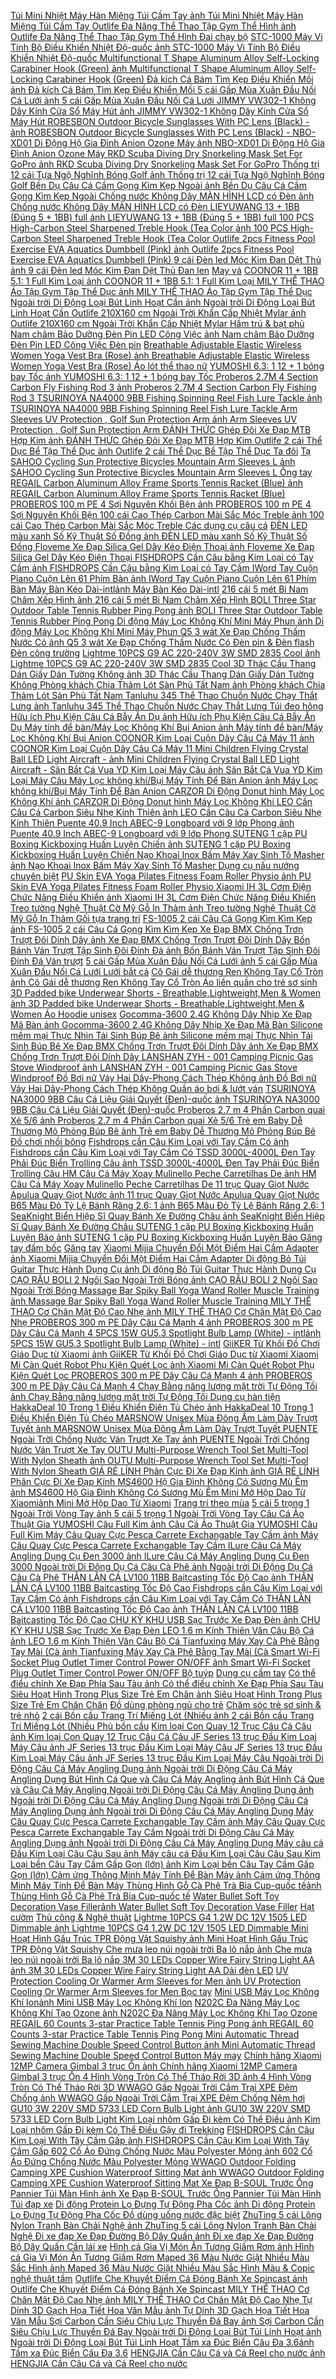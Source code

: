  [Túi Mini Nhiệt Máy Hàn Miệng Túi Cầm Tay ](https://xasaxa.com/v1/pd/cac-thiet-bi-khac-tui-mini-nhiet-may-han-mieng-tui-cam-tay/1414)[ảnh Túi Mini Nhiệt Máy Hàn Miệng Túi Cầm Tay ](https://xasaxa.com/v1/storage/thiet-bi-nau-dac-trung-khac/tui-mini-nhiet-may-han-mieng-tui-cam-tay.jpg) [Outlife Đa Năng Thể Thao Tập Gym Thể Hình ](https://xasaxa.com/v1/pd/dai-chay-bo-outlife-da-nang-the-thao-tap-gym-the-hinh/1413)[ảnh Outlife Đa Năng Thể Thao Tập Gym Thể Hình ](https://xasaxa.com/v1/storage/day-lung-bal-tap-chay/outlife-da-nang-the-thao-tap-gym-the-hinh.jpg) [Đai chạy bộ](https://xasaxa.com/v1/pd/dai-chay-bo/1412) [STC-1000 Máy Vi Tính Bộ Điều Khiển Nhiệt Độ-quốc ](https://xasaxa.com/v1/pd/dung-cu-do-kich-thuoc-do-can-bang-stc-1000-may-vi-tinh-bo-dieu-khien-nhiet-do-quoc/1411)[ảnh STC-1000 Máy Vi Tính Bộ Điều Khiển Nhiệt Độ-quốc ](https://xasaxa.com/v1/storage/dung-cu-do-kich-thuoc-do-can-bang/stc-1000-may-vi-tinh-bo-dieu-khien-nhiet-do-quoc.jpg) [Multifunctional T Shape Aluminum Alloy Self-Locking Carabiner Hook (Green) ](https://xasaxa.com/v1/pd/bo-sinh-ton-bao-ve-multifunctional-t-shape-aluminum-alloy-self-locking-carabiner-hook-green/1410)[ảnh Multifunctional T Shape Aluminum Alloy Self-Locking Carabiner Hook (Green) ](https://xasaxa.com/v1/storage/bo-sinh-ton-bao-ve/multifunctional-t-shape-aluminum-alloy-self-locking-carabiner-hook-green.jpg) [Đả kích Cá Bám Tìm Kẹp Điều Khiển Mồi ](https://xasaxa.com/v1/pd/phu-kien-da-kich-ca-bam-tim-kep-dieu-khien-moi/1409)[ảnh Đả kích Cá Bám Tìm Kẹp Điều Khiển Mồi ](https://xasaxa.com/v1/storage/phu-kien-cau-ca/da-kich-ca-bam-tim-kep-dieu-khien-moi.jpg) [5 cái Gấp Mùa Xuân Đầu Nối Cá Lưới ](https://xasaxa.com/v1/pd/luoi-bat-ca-5-cai-gap-mua-xuan-dau-noi-ca-luoi/1408)[ảnh 5 cái Gấp Mùa Xuân Đầu Nối Cá Lưới ](https://xasaxa.com/v1/storage/luoi-bat-ca/8hqN_5-cai-gap-mua-xuan-dau-noi-ca-luoi.jpg) [JIMMY VW302-1 Không Dây Kính Cửa Sổ Máy Hút ](https://xasaxa.com/v1/pd/trang-tri-theo-mua-jimmy-vw302-1-khong-day-kinh-cua-so-may-hut/1407)[ảnh JIMMY VW302-1 Không Dây Kính Cửa Sổ Máy Hút ](https://xasaxa.com/v1/storage/trang-tri-nha-theo-mua/jimmy-vw302-1-khong-day-kinh-cua-so-may-hut.jpg) [ROBESBON Outdoor Bicycle Sunglasses With PC Lens (Black) - ](https://xasaxa.com/v1/pd/mat-kinh-the-thao-robesbon-outdoor-bicycle-sunglasses-with-pc-lens-black/1406)[ảnh ROBESBON Outdoor Bicycle Sunglasses With PC Lens (Black) - ](https://xasaxa.com/v1/storage/mat-kinh-the-thao-nam/robesbon-outdoor-bicycle-sunglasses-with-pc-lens-black.jpg) [NBO-XD01 Di Động Hộ Gia Đình Anion Ozone Máy ](https://xasaxa.com/v1/pd/thiet-bi-may-loc-khong-khi-nbo-xd01-di-dong-ho-gia-dinh-anion-ozone-may/1405)[ảnh NBO-XD01 Di Động Hộ Gia Đình Anion Ozone Máy ](https://xasaxa.com/v1/storage/thiet-bi-may-loc-khong-khi/nbo-xd01-di-dong-ho-gia-dinh-anion-ozone-may.jpg) [RKD Scuba Diving Dry Snorkeling Mask Set For GoPro ](https://xasaxa.com/v1/pd/mat-na-lan-rkd-scuba-diving-dry-snorkeling-mask-set-for-gopro/1404)[ảnh RKD Scuba Diving Dry Snorkeling Mask Set For GoPro ](https://xasaxa.com/v1/storage/mat-na-lan-the-thao/rkd-scuba-diving-dry-snorkeling-mask-set-for-gopro.jpg) [Thống trị 12 cái Tựa Ngộ Nghĩnh Bóng Golf ](https://xasaxa.com/v1/pd/bong-golf-thong-tri-12-cai-tua-ngo-nghinh-bong-golf/1403)[ảnh Thống trị 12 cái Tựa Ngộ Nghĩnh Bóng Golf ](https://xasaxa.com/v1/storage/bong-choi-golf/thong-tri-12-cai-tua-ngo-nghinh-bong-golf.jpg) [Bền Dụ Câu Cá Cầm Gọng Kìm Kẹp Ngoài ](https://xasaxa.com/v1/pd/phu-kien-ben-du-cau-ca-cam-gong-kim-kep-ngoai/1402)[ảnh Bền Dụ Câu Cá Cầm Gọng Kìm Kẹp Ngoài ](https://xasaxa.com/v1/storage/phu-kien-cau-ca/ben-du-cau-ca-cam-gong-kim-kep-ngoai.jpg) [Chống nước Không Dây MÀN HÌNH LCD có Đèn ](https://xasaxa.com/v1/pd/phu-tung-khac-chong-nuoc-khong-day-man-hinh-lcd-co-den/1401)[ảnh Chống nước Không Dây MÀN HÌNH LCD có Đèn ](https://xasaxa.com/v1/storage/phu-tung-khac-cho-xe-dap/chong-nuoc-khong-day-man-hinh-lcd-co-den.jpg) [LIEYUWANG 13 + 1BB (Đúng 5 + 1BB) full ](https://xasaxa.com/v1/pd/bo-quay-keo-lieyuwang-13-1bb-dung-5-1bb-full/1400)[ảnh LIEYUWANG 13 + 1BB (Đúng 5 + 1BB) full ](https://xasaxa.com/v1/storage/bo-quay-keo-can-cau/ouYg_lieyuwang-13-1bb-dung-5-1bb-full.jpg) [100 PCS High-Carbon Steel Sharpened Treble Hook (Tea Color ](https://xasaxa.com/v1/pd/cac-dung-cu-cau-ca-100-pcs-high-carbon-steel-sharpened-treble-hook-tea-color/1399)[ảnh 100 PCS High-Carbon Steel Sharpened Treble Hook (Tea Color ](https://xasaxa.com/v1/storage/dung-cu-cau-ca/100-pcs-high-carbon-steel-sharpened-treble-hook-tea-color.jpg) [Outlife 2pcs Fitness Pool Exercise EVA Aquatics Dumbbell (Pink) ](https://xasaxa.com/v1/pd/ta-doi-outlife-2pcs-fitness-pool-exercise-eva-aquatics-dumbbell-pink/1398)[ảnh Outlife 2pcs Fitness Pool Exercise EVA Aquatics Dumbbell (Pink) ](https://xasaxa.com/v1/storage/ta-tay/outlife-2pcs-fitness-pool-exercise-eva-aquatics-dumbbell-pink.jpg) [9 cái Đèn led Móc Kim Đan Dệt Thủ ](https://xasaxa.com/v1/pd/dan-len-9-cai-den-led-moc-kim-dan-det-thu/1397)[ảnh 9 cái Đèn led Móc Kim Đan Dệt Thủ ](https://xasaxa.com/v1/storage/dan-len-2/9-cai-den-led-moc-kim-dan-det-thu.jpg) [Đan len](https://xasaxa.com/v1/pd/dan-len/1396) [May vá](https://xasaxa.com/v1/pd/may-va/1395) [COONOR 11 + 1BB 5.1: 1 Full Kim Loại ](https://xasaxa.com/v1/pd/bo-quay-keo-coonor-11-1bb-51-1-full-kim-loai/1394)[ảnh COONOR 11 + 1BB 5.1: 1 Full Kim Loại ](https://xasaxa.com/v1/storage/bo-quay-keo-can-cau/coonor-11-1bb-51-1-full-kim-loai.jpg) [MILY THỂ THAO Áo Tập Gym Tập Thể Dục ](https://xasaxa.com/v1/pd/ong-lan-massage-mily-the-thao-ao-tap-gym-tap-the-duc/1393)[ảnh MILY THỂ THAO Áo Tập Gym Tập Thể Dục ](https://xasaxa.com/v1/storage/foam-rollers/iH5c_mily-the-thao-ao-tap-gym-tap-the-duc.jpg) [Ngoài trời Di Động Loại Bút Linh Hoạt Cần ](https://xasaxa.com/v1/pd/can-cau-ngoai-troi-di-dong-loai-but-linh-hoat-can/1392)[ảnh Ngoài trời Di Động Loại Bút Linh Hoạt Cần ](https://xasaxa.com/v1/storage/can-cau-con-ca/Tb51_ngoai-troi-di-dong-loai-but-linh-hoat-can.jpg) [Outlife 210X160 cm Ngoài Trời Khẩn Cấp Nhiệt Mylar ](https://xasaxa.com/v1/pd/ham-tru-bat-phu-outlife-210x160-cm-ngoai-troi-khan-cap-nhiet-mylar/1391)[ảnh Outlife 210X160 cm Ngoài Trời Khẩn Cấp Nhiệt Mylar ](https://xasaxa.com/v1/storage/ham-tru-bat-phu-leo-nui/outlife-210x160-cm-ngoai-troi-khan-cap-nhiet-mylar.jpg) [Hầm trú & bạt phủ](https://xasaxa.com/v1/pd/ham-tru-bat-phu/1390) [Nam châm Bảo Dưỡng Đèn Pin LED Công Việc ](https://xasaxa.com/v1/pd/den-pin-nam-cham-bao-duong-den-pin-led-cong-viec/1389)[ảnh Nam châm Bảo Dưỡng Đèn Pin LED Công Việc ](https://xasaxa.com/v1/storage/den-pin-du-lich/nam-cham-bao-duong-den-pin-led-cong-viec.jpg) [Đèn pin](https://xasaxa.com/v1/pd/den-pin/1388) [Breathable Adjustable Elastic Wireless Women Yoga Vest Bra (Rose) ](https://xasaxa.com/v1/pd/ao-lot-the-thao-nu-breathable-adjustable-elastic-wireless-women-yoga-vest-bra-rose/1387)[ảnh Breathable Adjustable Elastic Wireless Women Yoga Vest Bra (Rose) ](https://xasaxa.com/v1/storage/ao-lot-the-thao-nu/breathable-adjustable-elastic-wireless-women-yoga-vest-bra-rose.jpg) [Áo lót thể thao nữ](https://xasaxa.com/v1/pd/ao-lot-the-thao-nu/1386) [YUMOSHI 6.3: 1 12 + 1 bóng bay Tốc ](https://xasaxa.com/v1/pd/bo-quay-keo-yumoshi-63-1-12-1-bong-bay-toc/1385)[ảnh YUMOSHI 6.3: 1 12 + 1 bóng bay Tốc ](https://xasaxa.com/v1/storage/bo-quay-keo-can-cau/yumoshi-63-1-12-1-bong-bay-toc.jpg) [Proberos 2.7M 4 Section Carbon Fly Fishing Rod 3 ](https://xasaxa.com/v1/pd/can-cau-proberos-27m-4-section-carbon-fly-fishing-rod-3/1384)[ảnh Proberos 2.7M 4 Section Carbon Fly Fishing Rod 3 ](https://xasaxa.com/v1/storage/can-cau-con-ca/proberos-27m-4-section-carbon-fly-fishing-rod-3.jpg) [TSURINOYA NA4000 9BB Fishing Spinning Reel Fish Lure Tackle ](https://xasaxa.com/v1/pd/bo-quay-keo-tsurinoya-na4000-9bb-fishing-spinning-reel-fish-lure-tackle/1383)[ảnh TSURINOYA NA4000 9BB Fishing Spinning Reel Fish Lure Tackle ](https://xasaxa.com/v1/storage/bo-quay-keo-can-cau/tsurinoya-na4000-9bb-fishing-spinning-reel-fish-lure-tackle.jpg) [Arm Sleeves UV Protection , Golf Sun Protection Arm ](https://xasaxa.com/v1/pd/ao-hoodie-unisex-arm-sleeves-uv-protection-golf-sun-protection-arm/1382)[ảnh Arm Sleeves UV Protection , Golf Sun Protection Arm ](https://xasaxa.com/v1/storage/invisible-url6/arm-sleeves-uv-protection-golf-sun-protection-arm.jpg) [ĐÁNH THỨC Ghép Đôi Xe Đạp MTB Hợp Kim ](https://xasaxa.com/v1/pd/can-lai-xe-danh-thuc-ghep-doi-xe-dap-mtb-hop-kim/1381)[ảnh ĐÁNH THỨC Ghép Đôi Xe Đạp MTB Hợp Kim ](https://xasaxa.com/v1/storage/can-lai-xe-dap/danh-thuc-ghep-doi-xe-dap-mtb-hop-kim.jpg) [Outlife 2 cái Thể Dục Bể Tập Thể Dục ](https://xasaxa.com/v1/pd/ta-doi-outlife-2-cai-the-duc-be-tap-the-duc/1380)[ảnh Outlife 2 cái Thể Dục Bể Tập Thể Dục ](https://xasaxa.com/v1/storage/ta-tay/outlife-2-cai-the-duc-be-tap-the-duc.jpg) [Ta đôi](https://xasaxa.com/v1/pd/ta-doi/1379) [Tạ](https://xasaxa.com/v1/pd/ta/1378) [SAHOO Cycling Sun Protective Bicycles Mountain Arm Sleeves L ](https://xasaxa.com/v1/pd/ong-tay-sahoo-cycling-sun-protective-bicycles-mountain-arm-sleeves-l/1377)[ảnh SAHOO Cycling Sun Protective Bicycles Mountain Arm Sleeves L ](https://xasaxa.com/v1/storage/invisible-url10/sahoo-cycling-sun-protective-bicycles-mountain-arm-sleeves-l.jpg) [Ống tay](https://xasaxa.com/v1/pd/ong-tay/1376) [REGAIL Carbon Aluminum Alloy Frame Sports Tennis Racket (Blue) ](https://xasaxa.com/v1/pd/vot-regail-carbon-aluminum-alloy-frame-sports-tennis-racket-blue/1375)[ảnh REGAIL Carbon Aluminum Alloy Frame Sports Tennis Racket (Blue) ](https://xasaxa.com/v1/storage/vot-tennis/regail-carbon-aluminum-alloy-frame-sports-tennis-racket-blue.jpg) [PROBEROS 100 m PE 4 Sợi Nguyên Khối Bện ](https://xasaxa.com/v1/pd/day-cau-proberos-100-m-pe-4-soi-nguyen-khoi-ben/1374)[ảnh PROBEROS 100 m PE 4 Sợi Nguyên Khối Bện ](https://xasaxa.com/v1/storage/day-cau-ca/dRz6_proberos-100-m-pe-4-soi-nguyen-khoi-ben.jpg) [100 cái Cao Thép Carbon Mài Sắc Móc Treble ](https://xasaxa.com/v1/pd/cac-dung-cu-cau-ca-100-cai-cao-thep-carbon-mai-sac-moc-treble/1373)[ảnh 100 cái Cao Thép Carbon Mài Sắc Móc Treble ](https://xasaxa.com/v1/storage/dung-cu-cau-ca/100-cai-cao-thep-carbon-mai-sac-moc-treble.jpg) [Các dụng cụ câu cá](https://xasaxa.com/v1/pd/cac-dung-cu-cau-ca/1372) [ĐÈN LED màu xanh Số Kỹ Thuật Số Đồng ](https://xasaxa.com/v1/pd/dong-ho-den-led-mau-xanh-so-ky-thuat-so-dong/1371)[ảnh ĐÈN LED màu xanh Số Kỹ Thuật Số Đồng ](https://xasaxa.com/v1/storage/dong-ho-trang-tri/den-led-mau-xanh-so-ky-thuat-so-dong.jpg) [Floveme Xe Đạp Silica Gel Dây Kéo Điện Thoại ](https://xasaxa.com/v1/pd/ngam-giu-xe-floveme-xe-dap-silica-gel-day-keo-dien-thoai/1370)[ảnh Floveme Xe Đạp Silica Gel Dây Kéo Điện Thoại ](https://xasaxa.com/v1/storage/ngam-giu-xe-dap/floveme-xe-dap-silica-gel-day-keo-dien-thoai.jpg) [FISHDROPS Cần Câu bằng Kim Loại có Tay Cầm ](https://xasaxa.com/v1/pd/bo-quay-keo-fishdrops-can-cau-bang-kim-loai-co-tay-cam/1369)[ảnh FISHDROPS Cần Câu bằng Kim Loại có Tay Cầm ](https://xasaxa.com/v1/storage/bo-quay-keo-can-cau/fishdrops-can-cau-bang-kim-loai-co-tay-cam.jpg) [IWord Tay Cuộn Piano Cuộn Lên 61 Phím Bàn ](https://xasaxa.com/v1/pd/phu-kien-iword-tay-cuon-piano-cuon-len-61-phim-ban/1368)[ảnh IWord Tay Cuộn Piano Cuộn Lên 61 Phím Bàn ](https://xasaxa.com/v1/storage/phu-kien/iword-tay-cuon-piano-cuon-len-61-phim-ban.jpg) [Máy Bàn Kéo Dài-intl](https://xasaxa.com/v1/pd/may-may-may-ban-keo-dai-intl/1367)[ảnh Máy Bàn Kéo Dài-intl](https://xasaxa.com/v1/storage/may-may/may-ban-keo-dai-intl.jpg) [216 cái 5 mét Bi Nam Châm Xếp Hình ](https://xasaxa.com/v1/pd/xep-hinh-kich-thich-tri-nao-216-cai-5-met-bi-nam-cham-xep-hinh/1366)[ảnh 216 cái 5 mét Bi Nam Châm Xếp Hình ](https://xasaxa.com/v1/storage/bo-xep-hinh-kich-thich-tri-nao/216-cai-5-met-bi-nam-cham-xep-hinh.jpg) [BOLI Three Star Outdoor Table Tennis Rubber Ping Pong ](https://xasaxa.com/v1/pd/vot-boli-three-star-outdoor-table-tennis-rubber-ping-pong/1365)[ảnh BOLI Three Star Outdoor Table Tennis Rubber Ping Pong ](https://xasaxa.com/v1/storage/vot-bong-ban/boli-three-star-outdoor-table-tennis-rubber-ping-pong.jpg) [Di động Máy Lọc Không Khí Mini Máy Phun ](https://xasaxa.com/v1/pd/thiet-bi-may-loc-khong-khi-di-dong-may-loc-khong-khi-mini-may-phun/1364)[ảnh Di động Máy Lọc Không Khí Mini Máy Phun ](https://xasaxa.com/v1/storage/thiet-bi-may-loc-khong-khi/di-dong-may-loc-khong-khi-mini-may-phun.jpg) [Q5 3 wát Xe Đạp Chống Thấm Nước Có ](https://xasaxa.com/v1/pd/den-pin-den-flash-q5-3-wat-xe-dap-chong-tham-nuoc-co/1363)[ảnh Q5 3 wát Xe Đạp Chống Thấm Nước Có ](https://xasaxa.com/v1/storage/den-pin-gia-dinh/q5-3-wat-xe-dap-chong-tham-nuoc-co.jpg) [Đèn pin & Đèn flash](https://xasaxa.com/v1/pd/den-pin-den-flash/1362) [Đèn công trường](https://xasaxa.com/v1/pd/den-cong-truong/1361) [Lightme 10PCS G9 AC 220-240V 3W SMD 2835 Cool ](https://xasaxa.com/v1/pd/bong-den-lightme-10pcs-g9-ac-220-240v-3w-smd-2835-cool/1360)[ảnh Lightme 10PCS G9 AC 220-240V 3W SMD 2835 Cool ](https://xasaxa.com/v1/storage/cac-loai-bong-den/lightme-10pcs-g9-ac-220-240v-3w-smd-2835-cool.jpg) [3D Thác Cầu Thang Dán Giấy Dán Tường Không ](https://xasaxa.com/v1/pd/giay-dan-tuong-3d-thac-cau-thang-dan-giay-dan-tuong-khong/1359)[ảnh 3D Thác Cầu Thang Dán Giấy Dán Tường Không ](https://xasaxa.com/v1/storage/giay-dan-tuong-nha/3d-thac-cau-thang-dan-giay-dan-tuong-khong.jpg) [Phòng khách Chia Thảm Lót Sàn Phủ Tất Nam ](https://xasaxa.com/v1/pd/tham-phong-khach-chia-tham-lot-san-phu-tat-nam/1358)[ảnh Phòng khách Chia Thảm Lót Sàn Phủ Tất Nam ](https://xasaxa.com/v1/storage/tham/phong-khach-chia-tham-lot-san-phu-tat-nam.jpg) [Tanluhu 345 Thể Thao Chuồn Nước Chạy Thắt Lưng ](https://xasaxa.com/v1/pd/tui-deo-hong-tanluhu-345-the-thao-chuon-nuoc-chay-that-lung/1357)[ảnh Tanluhu 345 Thể Thao Chuồn Nước Chạy Thắt Lưng ](https://xasaxa.com/v1/storage/tui-deo-hong-leo-nui/tanluhu-345-the-thao-chuon-nuoc-chay-that-lung.jpg) [Túi đeo hông](https://xasaxa.com/v1/pd/tui-deo-hong/1356) [Hữu ích Phụ Kiện Câu Cá Bẫy Ăn Dụ ](https://xasaxa.com/v1/pd/phu-kien-huu-ich-phu-kien-cau-ca-bay-an-du/1355)[ảnh Hữu ích Phụ Kiện Câu Cá Bẫy Ăn Dụ ](https://xasaxa.com/v1/storage/phu-kien-cau-ca/huu-ich-phu-kien-cau-ca-bay-an-du.jpg) [Máy tính để bàn/Máy Lọc Không Khí Bụi Anion ](https://xasaxa.com/v1/pd/thiet-bi-may-loc-khong-khi-may-tinh-de-banmay-loc-khong-khi-bui-anion/1354)[ảnh Máy tính để bàn/Máy Lọc Không Khí Bụi Anion ](https://xasaxa.com/v1/storage/thiet-bi-may-loc-khong-khi/may-tinh-de-banmay-loc-khong-khi-bui-anion.jpg) [COONOR Kim Loại Cuộn Dây Câu Cá Máy 11 ](https://xasaxa.com/v1/pd/bo-quay-keo-coonor-kim-loai-cuon-day-cau-ca-may-11/1353)[ảnh COONOR Kim Loại Cuộn Dây Câu Cá Máy 11 ](https://xasaxa.com/v1/storage/bo-quay-keo-can-cau/oRzT_coonor-kim-loai-cuon-day-cau-ca-may-11.jpg) [Mini Children Flying Crystal Ball LED Light Aircraft - ](https://xasaxa.com/v1/pd/den-tran-trang-tri-mini-children-flying-crystal-ball-led-light-aircraft/1352)[ảnh Mini Children Flying Crystal Ball LED Light Aircraft - ](https://xasaxa.com/v1/storage/den-tran-trang-tri/mini-children-flying-crystal-ball-led-light-aircraft.jpg) [Săn Bắt Cá Vua YD Kim Loại Máy Câu ](https://xasaxa.com/v1/pd/bo-quay-keo-san-bat-ca-vua-yd-kim-loai-may-cau/1351)[ảnh Săn Bắt Cá Vua YD Kim Loại Máy Câu ](https://xasaxa.com/v1/storage/bo-quay-keo-can-cau/san-bat-ca-vua-yd-kim-loai-may-cau.jpg) [Máy Lọc không khí/Bụi Máy Tính Để Bàn Anion ](https://xasaxa.com/v1/pd/thiet-bi-may-loc-khong-khi-may-loc-khong-khibui-may-tinh-de-ban-anion/1350)[ảnh Máy Lọc không khí/Bụi Máy Tính Để Bàn Anion ](https://xasaxa.com/v1/storage/thiet-bi-may-loc-khong-khi/y9Vm_may-loc-khong-khibui-may-tinh-de-ban-anion.jpg) [CARZOR Di Động Donut hình Máy Lọc Không Khí ](https://xasaxa.com/v1/pd/thiet-bi-may-loc-khong-khi-carzor-di-dong-donut-hinh-may-loc-khong-khi/1349)[ảnh CARZOR Di Động Donut hình Máy Lọc Không Khí ](https://xasaxa.com/v1/storage/thiet-bi-may-loc-khong-khi/carzor-di-dong-donut-hinh-may-loc-khong-khi.jpg) [LEO Cần Câu Cá Carbon Siêu Nhẹ Kính Thiên ](https://xasaxa.com/v1/pd/can-cau-leo-can-cau-ca-carbon-sieu-nhe-kinh-thien/1348)[ảnh LEO Cần Câu Cá Carbon Siêu Nhẹ Kính Thiên ](https://xasaxa.com/v1/storage/can-cau-con-ca/leo-can-cau-ca-carbon-sieu-nhe-kinh-thien.jpg) [Puente 40.9 Inch ABEC-9 Longboard với 9 lớp Phong ](https://xasaxa.com/v1/pd/van-truot-puente-409-inch-abec-9-longboard-voi-9-lop-phong/1347)[ảnh Puente 40.9 Inch ABEC-9 Longboard với 9 lớp Phong ](https://xasaxa.com/v1/storage/van-truot-skateboarding/puente-409-inch-abec-9-longboard-voi-9-lop-phong.jpg) [SUTENG 1 cặp PU Boxing Kickboxing Huấn Luyện Chiến ](https://xasaxa.com/v1/pd/gang-tay-dam-boc-suteng-1-cap-pu-boxing-kickboxing-huan-luyen-chien/1346)[ảnh SUTENG 1 cặp PU Boxing Kickboxing Huấn Luyện Chiến ](https://xasaxa.com/v1/storage/gang-tay-dam-boc/suteng-1-cap-pu-boxing-kickboxing-huan-luyen-chien.jpg) [Nạo Khoai Inox Bấm Máy Xay Sinh Tố Masher ](https://xasaxa.com/v1/pd/dung-cu-nau-nuong-chuyen-biet-nao-khoai-inox-bam-may-xay-sinh-to-masher/1345)[ảnh Nạo Khoai Inox Bấm Máy Xay Sinh Tố Masher ](https://xasaxa.com/v1/storage/dung-cu-lam-bep-dac-biet/nao-khoai-inox-bam-may-xay-sinh-to-masher.jpg) [Dụng cụ nấu nướng chuyên biệt](https://xasaxa.com/v1/pd/dung-cu-nau-nuong-chuyen-biet/1344) [PU Skin EVA Yoga Pilates Fitness Foam Roller Physio ](https://xasaxa.com/v1/pd/ong-lan-massage-pu-skin-eva-yoga-pilates-fitness-foam-roller-physio/1343)[ảnh PU Skin EVA Yoga Pilates Fitness Foam Roller Physio ](https://xasaxa.com/v1/storage/foam-rollers/pu-skin-eva-yoga-pilates-fitness-foam-roller-physio.jpg) [Xiaomi IH 3L Cơm Điện Chức Năng Điều Khiển ](https://xasaxa.com/v1/pd/cac-thiet-bi-khac-xiaomi-ih-3l-com-dien-chuc-nang-dieu-khien/1342)[ảnh Xiaomi IH 3L Cơm Điện Chức Năng Điều Khiển ](https://xasaxa.com/v1/storage/thiet-bi-nau-dac-trung-khac/xiaomi-ih-3l-com-dien-chuc-nang-dieu-khien.jpg) [Treo tường Nghệ Thuật Cờ Mỹ Gỗ In Thảm ](https://xasaxa.com/v1/pd/goi-tua-trang-tri-treo-tuong-nghe-thuat-co-my-go-in-tham/1341)[ảnh Treo tường Nghệ Thuật Cờ Mỹ Gỗ In Thảm ](https://xasaxa.com/v1/storage/goi-trang-tri-nha/treo-tuong-nghe-thuat-co-my-go-in-tham.jpg) [Gối tựa trang trí](https://xasaxa.com/v1/pd/goi-tua-trang-tri/1340) [FS-1005 2 cái Câu Cá Gọng Kìm Kìm Kẹp ](https://xasaxa.com/v1/pd/phu-kien-fs-1005-2-cai-cau-ca-gong-kim-kim-kep/1339)[ảnh FS-1005 2 cái Câu Cá Gọng Kìm Kìm Kẹp ](https://xasaxa.com/v1/storage/phu-kien-cau-ca/fs-1005-2-cai-cau-ca-gong-kim-kim-kep.jpg) [Xe Đạp BMX Chống Trơn Trượt Đôi Dính Dây ](https://xasaxa.com/v1/pd/phu-tung-khac-xe-dap-bmx-chong-tron-truot-doi-dinh-day/1338)[ảnh Xe Đạp BMX Chống Trơn Trượt Đôi Dính Dây ](https://xasaxa.com/v1/storage/phu-tung-khac-cho-xe-dap/D2uy_xe-dap-bmx-chong-tron-truot-doi-dinh-day.jpg) [Bốn Bánh Ván Trượt Tập Sinh Đôi Đính Đá ](https://xasaxa.com/v1/pd/van-truot-bon-banh-van-truot-tap-sinh-doi-dinh-da/1337)[ảnh Bốn Bánh Ván Trượt Tập Sinh Đôi Đính Đá ](https://xasaxa.com/v1/storage/van-truot-skateboarding/bon-banh-van-truot-tap-sinh-doi-dinh-da.jpg) [Ván trượt](https://xasaxa.com/v1/pd/van-truot/1336) [5 cái Gấp Mùa Xuân Đầu Nối Cá Lưới ](https://xasaxa.com/v1/pd/luoi-bat-ca-5-cai-gap-mua-xuan-dau-noi-ca-luoi/1335)[ảnh 5 cái Gấp Mùa Xuân Đầu Nối Cá Lưới ](https://xasaxa.com/v1/storage/luoi-bat-ca/5-cai-gap-mua-xuan-dau-noi-ca-luoi.jpg) [Lưới bắt cá](https://xasaxa.com/v1/pd/luoi-bat-ca/1334) [Cô Gái dễ thương Ren Không Tay Cổ Tròn ](https://xasaxa.com/v1/pd/ao-lien-quan-cho-tre-so-sinh-co-gai-de-thuong-ren-khong-tay-co-tron/1333)[ảnh Cô Gái dễ thương Ren Không Tay Cổ Tròn ](https://xasaxa.com/v1/storage/ao-lien-quan-cho-tre-so-sinh/co-gai-de-thuong-ren-khong-tay-co-tron.jpg) [Áo liền quần cho trẻ sơ sinh](https://xasaxa.com/v1/pd/ao-lien-quan-cho-tre-so-sinh/1332) [3D Padded bike Underwear Shorts - Breathable,Lightweight,Men & Women ](https://xasaxa.com/v1/pd/ao-hoodie-unisex-3d-padded-bike-underwear-shorts-breathablelightweightmen-women/1331)[ảnh 3D Padded bike Underwear Shorts - Breathable,Lightweight,Men & Women ](https://xasaxa.com/v1/storage/invisible-url6/3d-padded-bike-underwear-shorts-breathablelightweightmen-women.jpg) [Áo Hoodie unisex](https://xasaxa.com/v1/pd/ao-hoodie-unisex/1330) [Gocomma-3600 2.4G Không Dây Nhịp Xe Đạp Mã Bàn ](https://xasaxa.com/v1/pd/dong-ho-toc-do-xe-dap-gocomma-3600-24g-khong-day-nhip-xe-dap-ma-ban/1329)[ảnh Gocomma-3600 2.4G Không Dây Nhịp Xe Đạp Mã Bàn ](https://xasaxa.com/v1/storage/shop-bike-computers/gocomma-3600-24g-khong-day-nhip-xe-dap-ma-ban.jpg) [Silicone mềm mại Thực Nhìn Tái Sinh Búp Bê ](https://xasaxa.com/v1/pd/cac-thiet-bi-khac-silicone-mem-mai-thuc-nhin-tai-sinh-bup-be/1328)[ảnh Silicone mềm mại Thực Nhìn Tái Sinh Búp Bê ](https://xasaxa.com/v1/storage/thiet-bi-nau-dac-trung-khac/silicone-mem-mai-thuc-nhin-tai-sinh-bup-be.jpg) [Xe Đạp BMX Chống Trơn Trượt Đôi Dính Dây ](https://xasaxa.com/v1/pd/phu-tung-khac-xe-dap-bmx-chong-tron-truot-doi-dinh-day/1327)[ảnh Xe Đạp BMX Chống Trơn Trượt Đôi Dính Dây ](https://xasaxa.com/v1/storage/phu-tung-khac-cho-xe-dap/xe-dap-bmx-chong-tron-truot-doi-dinh-day.jpg) [LANSHAN ZYH - 001 Camping Picnic Gas Stove Windproof ](https://xasaxa.com/v1/pd/bep-cam-trai-lanshan-zyh-001-camping-picnic-gas-stove-windproof/1326)[ảnh LANSHAN ZYH - 001 Camping Picnic Gas Stove Windproof ](https://xasaxa.com/v1/storage/bep-cam-trai/lanshan-zyh-001-camping-picnic-gas-stove-windproof.jpg) [Đồ Bơi nữ Váy Hai Dây-Phong Cách Thép Không ](https://xasaxa.com/v1/pd/quan-ao-boi-luot-van-do-boi-nu-vay-hai-day-phong-cach-thep-khong/1325)[ảnh Đồ Bơi nữ Váy Hai Dây-Phong Cách Thép Không ](https://xasaxa.com/v1/storage/trang-phuc-boi-luot-van-nu/do-boi-nu-vay-hai-day-phong-cach-thep-khong.jpg) [Quần áo bơi & lướt ván](https://xasaxa.com/v1/pd/quan-ao-boi-luot-van/1324) [TSURINOYA NA3000 9BB Câu Cá Liệu Giải Quyết (Đen)-quốc ](https://xasaxa.com/v1/pd/bo-quay-keo-tsurinoya-na3000-9bb-cau-ca-lieu-giai-quyet-den-quoc/1323)[ảnh TSURINOYA NA3000 9BB Câu Cá Liệu Giải Quyết (Đen)-quốc ](https://xasaxa.com/v1/storage/bo-quay-keo-can-cau/tsurinoya-na3000-9bb-cau-ca-lieu-giai-quyet-den-quoc.jpg) [Proberos 2.7 m 4 Phần Carbon quai Xẻ 5/6 ](https://xasaxa.com/v1/pd/can-cau-proberos-27-m-4-phan-carbon-quai-xe-56/1322)[ảnh Proberos 2.7 m 4 Phần Carbon quai Xẻ 5/6 ](https://xasaxa.com/v1/storage/can-cau-con-ca/proberos-27-m-4-phan-carbon-quai-xe-56.jpg) [Trẻ em Baby Dễ Thương Mô Phỏng Búp Bê ](https://xasaxa.com/v1/pd/do-choi-nhoi-bong-tre-em-baby-de-thuong-mo-phong-bup-be/1321)[ảnh Trẻ em Baby Dễ Thương Mô Phỏng Búp Bê ](https://xasaxa.com/v1/storage/do-choi-bang-bong/tre-em-baby-de-thuong-mo-phong-bup-be.jpg) [Đồ chơi nhồi bông](https://xasaxa.com/v1/pd/do-choi-nhoi-bong/1320) [Fishdrops cần Câu Kim Loại với Tay Cầm Có ](https://xasaxa.com/v1/pd/bo-quay-keo-fishdrops-can-cau-kim-loai-voi-tay-cam-co/1319)[ảnh Fishdrops cần Câu Kim Loại với Tay Cầm Có ](https://xasaxa.com/v1/storage/bo-quay-keo-can-cau/iQKq_fishdrops-can-cau-kim-loai-voi-tay-cam-co.jpg) [TSSD 3000L-4000L Đen Tay Phải Đúc Biển Trolling Câu ](https://xasaxa.com/v1/pd/bo-quay-keo-tssd-3000l-4000l-den-tay-phai-duc-bien-trolling-cau/1318)[ảnh TSSD 3000L-4000L Đen Tay Phải Đúc Biển Trolling Câu ](https://xasaxa.com/v1/storage/bo-quay-keo-can-cau/tssd-3000l-4000l-den-tay-phai-duc-bien-trolling-cau.jpg) [HM Câu Cá Máy Xoay Mulinello Peche Carretilhas De ](https://xasaxa.com/v1/pd/bo-quay-keo-hm-cau-ca-may-xoay-mulinello-peche-carretilhas-de/1317)[ảnh HM Câu Cá Máy Xoay Mulinello Peche Carretilhas De ](https://xasaxa.com/v1/storage/bo-quay-keo-can-cau/hm-cau-ca-may-xoay-mulinello-peche-carretilhas-de.jpg) [11 trục Quay Giọt Nước Apulua Quay Giọt Nước ](https://xasaxa.com/v1/pd/bo-quay-keo-11-truc-quay-giot-nuoc-apulua-quay-giot-nuoc/1316)[ảnh 11 trục Quay Giọt Nước Apulua Quay Giọt Nước ](https://xasaxa.com/v1/storage/bo-quay-keo-can-cau/11-truc-quay-giot-nuoc-apulua-quay-giot-nuoc.jpg) [B65 Màu Đỏ Tỷ Lệ Bánh Răng 2.6: 1 ](https://xasaxa.com/v1/pd/bo-quay-keo-b65-mau-do-ty-le-banh-rang-26-1/1315)[ảnh B65 Màu Đỏ Tỷ Lệ Bánh Răng 2.6: 1 ](https://xasaxa.com/v1/storage/bo-quay-keo-can-cau/b65-mau-do-ty-le-banh-rang-26-1.jpg) [SeaKnight Biển Hiệp Sĩ Quay Bánh Xe Đường Châu ](https://xasaxa.com/v1/pd/bo-quay-keo-seaknight-bien-hiep-si-quay-banh-xe-duong-chau/1314)[ảnh SeaKnight Biển Hiệp Sĩ Quay Bánh Xe Đường Châu ](https://xasaxa.com/v1/storage/bo-quay-keo-can-cau/seaknight-bien-hiep-si-quay-banh-xe-duong-chau.jpg) [SUTENG 1 cặp PU Boxing Kickboxing Huấn Luyện Bảo ](https://xasaxa.com/v1/pd/gang-tay-dam-boc-suteng-1-cap-pu-boxing-kickboxing-huan-luyen-bao/1313)[ảnh SUTENG 1 cặp PU Boxing Kickboxing Huấn Luyện Bảo ](https://xasaxa.com/v1/storage/gang-tay-dam-boc/suteng-1-cap-pu-boxing-kickboxing-huan-luyen-bao.jpg) [Găng tay đấm bốc](https://xasaxa.com/v1/pd/gang-tay-dam-boc/1312) [Găng tay](https://xasaxa.com/v1/pd/gang-tay/1311) [Xiaomi Mijia Chuyển Đổi Một Điểm Hai Cắm Adapter ](https://xasaxa.com/v1/pd/cac-thiet-bi-khac-xiaomi-mijia-chuyen-doi-mot-diem-hai-cam-adapter/1310)[ảnh Xiaomi Mijia Chuyển Đổi Một Điểm Hai Cắm Adapter ](https://xasaxa.com/v1/storage/thiet-bi-nau-dac-trung-khac/xiaomi-mijia-chuyen-doi-mot-diem-hai-cam-adapter.jpg) [Di động Bỏ Túi Guitar Thực Hành Dụng Cụ ](https://xasaxa.com/v1/pd/phu-kien-ghi-ta-bass-di-dong-bo-tui-guitar-thuc-hanh-dung-cu/1309)[ảnh Di động Bỏ Túi Guitar Thực Hành Dụng Cụ ](https://xasaxa.com/v1/storage/phu-kien-ghi-ta-bass/di-dong-bo-tui-guitar-thuc-hanh-dung-cu.jpg) [CẠO RÂU BOLI 2 Ngôi Sao Ngoài Trời Bóng ](https://xasaxa.com/v1/pd/vot-cao-rau-boli-2-ngoi-sao-ngoai-troi-bong/1308)[ảnh CẠO RÂU BOLI 2 Ngôi Sao Ngoài Trời Bóng ](https://xasaxa.com/v1/storage/vot-bong-ban/cao-rau-boli-2-ngoi-sao-ngoai-troi-bong.jpg) [Massage Bar Spiky Ball Yoga Wand Roller Muscle Training ](https://xasaxa.com/v1/pd/ong-lan-massage-massage-bar-spiky-ball-yoga-wand-roller-muscle-training/1307)[ảnh Massage Bar Spiky Ball Yoga Wand Roller Muscle Training ](https://xasaxa.com/v1/storage/foam-rollers/massage-bar-spiky-ball-yoga-wand-roller-muscle-training.jpg) [MILY THỂ THAO Cơ Chân Mật Độ Cao Nhẹ ](https://xasaxa.com/v1/pd/ong-lan-massage-mily-the-thao-co-chan-mat-do-cao-nhe/1306)[ảnh MILY THỂ THAO Cơ Chân Mật Độ Cao Nhẹ ](https://xasaxa.com/v1/storage/foam-rollers/ZmXU_mily-the-thao-co-chan-mat-do-cao-nhe.jpg) [PROBEROS 300 m PE Dây Câu Cá Mạnh 4 ](https://xasaxa.com/v1/pd/day-cau-proberos-300-m-pe-day-cau-ca-manh-4/1305)[ảnh PROBEROS 300 m PE Dây Câu Cá Mạnh 4 ](https://xasaxa.com/v1/storage/day-cau-ca/rRZg_proberos-300-m-pe-day-cau-ca-manh-4.jpg) [5PCS 15W GU5.3 Spotlight Bulb Lamp (White) - intl](https://xasaxa.com/v1/pd/bong-den-5pcs-15w-gu53-spotlight-bulb-lamp-white-intl/1304)[ảnh 5PCS 15W GU5.3 Spotlight Bulb Lamp (White) - intl](https://xasaxa.com/v1/storage/cac-loai-bong-den/5pcs-15w-gu53-spotlight-bulb-lamp-white-intl.jpg) [GiiKER Từ Khối Đồ Chơi Giáo Dục từ Xiaomi ](https://xasaxa.com/v1/pd/cac-thiet-bi-khac-giiker-tu-khoi-do-choi-giao-duc-tu-xiaomi/1303)[ảnh GiiKER Từ Khối Đồ Chơi Giáo Dục từ Xiaomi ](https://xasaxa.com/v1/storage/thiet-bi-nau-dac-trung-khac/giiker-tu-khoi-do-choi-giao-duc-tu-xiaomi.jpg) [Xiaomi Mi Càn Quét Robot Phụ Kiện Quét Lọc ](https://xasaxa.com/v1/pd/cac-thiet-bi-khac-xiaomi-mi-can-quet-robot-phu-kien-quet-loc/1302)[ảnh Xiaomi Mi Càn Quét Robot Phụ Kiện Quét Lọc ](https://xasaxa.com/v1/storage/thiet-bi-nau-dac-trung-khac/xiaomi-mi-can-quet-robot-phu-kien-quet-loc.jpg) [PROBEROS 300 m PE Dây Câu Cá Mạnh 4 ](https://xasaxa.com/v1/pd/day-cau-proberos-300-m-pe-day-cau-ca-manh-4/1301)[ảnh PROBEROS 300 m PE Dây Câu Cá Mạnh 4 ](https://xasaxa.com/v1/storage/day-cau-ca/proberos-300-m-pe-day-cau-ca-manh-4.jpg) [Chạy Bằng năng lượng mặt trời Tự Động Tối ](https://xasaxa.com/v1/pd/dung-cu-han-tien-chay-bang-nang-luong-mat-troi-tu-dong-toi/1300)[ảnh Chạy Bằng năng lượng mặt trời Tự Động Tối ](https://xasaxa.com/v1/storage/dung-cu-han-tien/chay-bang-nang-luong-mat-troi-tu-dong-toi.jpg) [Dụng cụ hàn tiện](https://xasaxa.com/v1/pd/dung-cu-han-tien/1299) [HakkaDeal 10 Trong 1 Điều Khiển Điện Tủ Chéo ](https://xasaxa.com/v1/pd/bo-sinh-ton-bao-ve-hakkadeal-10-trong-1-dieu-khien-dien-tu-cheo/1298)[ảnh HakkaDeal 10 Trong 1 Điều Khiển Điện Tủ Chéo ](https://xasaxa.com/v1/storage/bo-sinh-ton-bao-ve/hakkadeal-10-trong-1-dieu-khien-dien-tu-cheo.jpg) [MARSNOW Unisex Mùa Đông Ấm Làm Dày Trượt Tuyết ](https://xasaxa.com/v1/pd/bao-tay-dap-xe-marsnow-unisex-mua-dong-am-lam-day-truot-tuyet/1297)[ảnh MARSNOW Unisex Mùa Đông Ấm Làm Dày Trượt Tuyết ](https://xasaxa.com/v1/storage/bao-tay-dap-xe/marsnow-unisex-mua-dong-am-lam-day-truot-tuyet.jpg) [PUENTE Ngoài Trời Chống Nước Ván Trượt Xe Tay ](https://xasaxa.com/v1/pd/phu-tung-puente-ngoai-troi-chong-nuoc-van-truot-xe-tay/1296)[ảnh PUENTE Ngoài Trời Chống Nước Ván Trượt Xe Tay ](https://xasaxa.com/v1/storage/phu-tung-truot-van/puente-ngoai-troi-chong-nuoc-van-truot-xe-tay.jpg) [OUTU Multi-Purpose Wrench Tool Set Multi-Tool With Nylon Sheath ](https://xasaxa.com/v1/pd/bo-sinh-ton-bao-ve-outu-multi-purpose-wrench-tool-set-multi-tool-with-nylon-sheath/1295)[ảnh OUTU Multi-Purpose Wrench Tool Set Multi-Tool With Nylon Sheath ](https://xasaxa.com/v1/storage/bo-sinh-ton-bao-ve/outu-multi-purpose-wrench-tool-set-multi-tool-with-nylon-sheath.jpg) [GIÁ RẺ LÍNH Phân Cực Đi Xe Đạp Kính ](https://xasaxa.com/v1/pd/mat-kinh-gia-re-linh-phan-cuc-di-xe-dap-kinh/1294)[ảnh GIÁ RẺ LÍNH Phân Cực Đi Xe Đạp Kính ](https://xasaxa.com/v1/storage/invisible-url9/gia-re-linh-phan-cuc-di-xe-dap-kinh.jpg) [MS4600 Hộ Gia Đình Không Có Sương Mù Êm ](https://xasaxa.com/v1/pd/thiet-bi-may-loc-khong-khi-ms4600-ho-gia-dinh-khong-co-suong-mu-em/1293)[ảnh MS4600 Hộ Gia Đình Không Có Sương Mù Êm ](https://xasaxa.com/v1/storage/thiet-bi-may-loc-khong-khi/ms4600-ho-gia-dinh-khong-co-suong-mu-em.jpg) [Mini Mở Hộp Dao Từ Xiaomi](https://xasaxa.com/v1/pd/trang-tri-theo-mua-mini-mo-hop-dao-tu-xiaomi/1292)[ảnh Mini Mở Hộp Dao Từ Xiaomi](https://xasaxa.com/v1/storage/trang-tri-nha-theo-mua/mini-mo-hop-dao-tu-xiaomi.jpg) [Trang trí theo mùa](https://xasaxa.com/v1/pd/trang-tri-theo-mua/1291) [5 cái 5 trọng 1 Ngoài Trời Vòng Tay ](https://xasaxa.com/v1/pd/bo-sinh-ton-bao-ve-5-cai-5-trong-1-ngoai-troi-vong-tay/1290)[ảnh 5 cái 5 trọng 1 Ngoài Trời Vòng Tay ](https://xasaxa.com/v1/storage/bo-sinh-ton-bao-ve/5-cai-5-trong-1-ngoai-troi-vong-tay.jpg) [Câu Cá Ảo Thuật Gia YUMOSHI Câu Full Kim ](https://xasaxa.com/v1/pd/bo-quay-keo-cau-ca-ao-thuat-gia-yumoshi-cau-full-kim/1289)[ảnh Câu Cá Ảo Thuật Gia YUMOSHI Câu Full Kim ](https://xasaxa.com/v1/storage/bo-quay-keo-can-cau/cau-ca-ao-thuat-gia-yumoshi-cau-full-kim.jpg) [Máy Câu Quay Cực Pesca Carrete Exchangable Tay Cầm ](https://xasaxa.com/v1/pd/bo-quay-keo-may-cau-quay-cuc-pesca-carrete-exchangable-tay-cam/1288)[ảnh Máy Câu Quay Cực Pesca Carrete Exchangable Tay Cầm ](https://xasaxa.com/v1/storage/bo-quay-keo-can-cau/eNU6_may-cau-quay-cuc-pesca-carrete-exchangable-tay-cam.jpg) [ILure Câu Cá Máy Angling Dụng Cụ Đen 3000 ](https://xasaxa.com/v1/pd/bo-quay-keo-ilure-cau-ca-may-angling-dung-cu-den-3000/1287)[ảnh ILure Câu Cá Máy Angling Dụng Cụ Đen 3000 ](https://xasaxa.com/v1/storage/bo-quay-keo-can-cau/ilure-cau-ca-may-angling-dung-cu-den-3000.jpg) [Ngoài trời Di Động Dụ Cá Câu Cà Phê ](https://xasaxa.com/v1/pd/bo-quay-keo-ngoai-troi-di-dong-du-ca-cau-ca-phe/1286)[ảnh Ngoài trời Di Động Dụ Cá Câu Cà Phê ](https://xasaxa.com/v1/storage/bo-quay-keo-can-cau/ngoai-troi-di-dong-du-ca-cau-ca-phe.jpg) [THẰN LẰN CÁ LV100 11BB Baitcasting Tốc Độ Cao ](https://xasaxa.com/v1/pd/bo-quay-keo-than-lan-ca-lv100-11bb-baitcasting-toc-do-cao/1285)[ảnh THẰN LẰN CÁ LV100 11BB Baitcasting Tốc Độ Cao ](https://xasaxa.com/v1/storage/bo-quay-keo-can-cau/6YUs_than-lan-ca-lv100-11bb-baitcasting-toc-do-cao.jpg) [Fishdrops cần Câu Kim Loại với Tay Cầm Có ](https://xasaxa.com/v1/pd/bo-quay-keo-fishdrops-can-cau-kim-loai-voi-tay-cam-co/1284)[ảnh Fishdrops cần Câu Kim Loại với Tay Cầm Có ](https://xasaxa.com/v1/storage/bo-quay-keo-can-cau/ok8h_fishdrops-can-cau-kim-loai-voi-tay-cam-co.jpg) [THẰN LẰN CÁ LV100 11BB Baitcasting Tốc Độ Cao ](https://xasaxa.com/v1/pd/bo-quay-keo-than-lan-ca-lv100-11bb-baitcasting-toc-do-cao/1283)[ảnh THẰN LẰN CÁ LV100 11BB Baitcasting Tốc Độ Cao ](https://xasaxa.com/v1/storage/bo-quay-keo-can-cau/than-lan-ca-lv100-11bb-baitcasting-toc-do-cao.jpg) [CHU KỲ KHU USB Sạc Trước Xe Đạp Đèn ](https://xasaxa.com/v1/pd/den-va-phan-quang-xe-dap-chu-ky-khu-usb-sac-truoc-xe-dap-den/1282)[ảnh CHU KỲ KHU USB Sạc Trước Xe Đạp Đèn ](https://xasaxa.com/v1/storage/den-va-phan-quang-xe-dap/chu-ky-khu-usb-sac-truoc-xe-dap-den.jpg) [LEO 1.6 m Kính Thiên Văn Câu Bộ Cá ](https://xasaxa.com/v1/pd/nguyen-bo-can-va-bo-quay-leo-16-m-kinh-thien-van-cau-bo-ca/1281)[ảnh LEO 1.6 m Kính Thiên Văn Câu Bộ Cá ](https://xasaxa.com/v1/storage/bo-can-va-quay-cau-ca/leo-16-m-kinh-thien-van-cau-bo-ca.jpg) [Tianfuxing Máy Xay Cà Phê Bằng Tay Mài (Cà ](https://xasaxa.com/v1/pd/may-xay-cafe-tianfuxing-may-xay-ca-phe-bang-tay-mai-ca/1280)[ảnh Tianfuxing Máy Xay Cà Phê Bằng Tay Mài (Cà ](https://xasaxa.com/v1/storage/may-xay-cafe/tianfuxing-may-xay-ca-phe-bang-tay-mai-ca.jpg) [Smart Wi-Fi Socket Plug Outlet Timer Control Power ON/OFF ](https://xasaxa.com/v1/pd/bo-tuyp-smart-wi-fi-socket-plug-outlet-timer-control-power-onoff/1279)[ảnh Smart Wi-Fi Socket Plug Outlet Timer Control Power ON/OFF ](https://xasaxa.com/v1/storage/bo-tuyp/smart-wi-fi-socket-plug-outlet-timer-control-power-onoff.jpg) [Bộ tuýp](https://xasaxa.com/v1/pd/bo-tuyp/1278) [Dụng cụ cầm tay](https://xasaxa.com/v1/pd/dung-cu-cam-tay/1277) [Có thể điều chỉnh Xe Đạp Phía Sau Tàu ](https://xasaxa.com/v1/pd/phu-tung-khac-co-the-dieu-chinh-xe-dap-phia-sau-tau/1276)[ảnh Có thể điều chỉnh Xe Đạp Phía Sau Tàu ](https://xasaxa.com/v1/storage/phu-tung-khac-cho-xe-dap/co-the-dieu-chinh-xe-dap-phia-sau-tau.jpg) [Siêu Hoạt Hình Trong Plus Size Trẻ Em Chăn ](https://xasaxa.com/v1/pd/chan-sieu-hoat-hinh-trong-plus-size-tre-em-chan/1275)[ảnh Siêu Hoạt Hình Trong Plus Size Trẻ Em Chăn ](https://xasaxa.com/v1/storage/chan-cho-be/sieu-hoat-hinh-trong-plus-size-tre-em-chan.jpg) [Chăn](https://xasaxa.com/v1/pd/chan/1274) [Đồ dùng phòng ngủ cho trẻ](https://xasaxa.com/v1/pd/do-dung-phong-ngu-cho-tre/1273) [Chăm sóc trẻ sơ sinh & trẻ nhỏ](https://xasaxa.com/v1/pd/cham-soc-tre-so-sinh-tre-nho/1272) [2 cái Bồn cầu Trang Trí Miếng Lót (Nhiều ](https://xasaxa.com/v1/pd/phu-bon-cau-2-cai-bon-cau-trang-tri-mieng-lot-nhieu/1271)[ảnh 2 cái Bồn cầu Trang Trí Miếng Lót (Nhiều ](https://xasaxa.com/v1/storage/phu-bon-cau/2-cai-bon-cau-trang-tri-mieng-lot-nhieu.jpg) [Phủ bồn cầu](https://xasaxa.com/v1/pd/phu-bon-cau/1270) [Kim loại Con Quay 12 Trục Câu Cá Câu ](https://xasaxa.com/v1/pd/bo-quay-keo-kim-loai-con-quay-12-truc-cau-ca-cau/1269)[ảnh Kim loại Con Quay 12 Trục Câu Cá Câu ](https://xasaxa.com/v1/storage/bo-quay-keo-can-cau/kim-loai-con-quay-12-truc-cau-ca-cau.jpg) [JF Series 13 trục Đầu Kim Loại Máy Câu ](https://xasaxa.com/v1/pd/bo-quay-keo-jf-series-13-truc-dau-kim-loai-may-cau/1268)[ảnh JF Series 13 trục Đầu Kim Loại Máy Câu ](https://xasaxa.com/v1/storage/bo-quay-keo-can-cau/S1E9_jf-series-13-truc-dau-kim-loai-may-cau.jpg) [JF Series 13 trục Đầu Kim Loại Máy Câu ](https://xasaxa.com/v1/pd/bo-quay-keo-jf-series-13-truc-dau-kim-loai-may-cau/1267)[ảnh JF Series 13 trục Đầu Kim Loại Máy Câu ](https://xasaxa.com/v1/storage/bo-quay-keo-can-cau/jf-series-13-truc-dau-kim-loai-may-cau.jpg) [Ngoài trời Di Động Câu Cá Máy Angling Dụng ](https://xasaxa.com/v1/pd/bo-quay-keo-ngoai-troi-di-dong-cau-ca-may-angling-dung/1266)[ảnh Ngoài trời Di Động Câu Cá Máy Angling Dụng ](https://xasaxa.com/v1/storage/bo-quay-keo-can-cau/DrQt_ngoai-troi-di-dong-cau-ca-may-angling-dung.jpg) [Bút Hình Cá Que và Câu Cá Máy Angling ](https://xasaxa.com/v1/pd/bo-quay-keo-but-hinh-ca-que-va-cau-ca-may-angling/1265)[ảnh Bút Hình Cá Que và Câu Cá Máy Angling ](https://xasaxa.com/v1/storage/bo-quay-keo-can-cau/KeA4_but-hinh-ca-que-va-cau-ca-may-angling.jpg) [Ngoài trời Di Động Câu Cá Máy Angling Dụng ](https://xasaxa.com/v1/pd/bo-quay-keo-ngoai-troi-di-dong-cau-ca-may-angling-dung/1264)[ảnh Ngoài trời Di Động Câu Cá Máy Angling Dụng ](https://xasaxa.com/v1/storage/bo-quay-keo-can-cau/CZaK_ngoai-troi-di-dong-cau-ca-may-angling-dung.jpg) [Ngoài trời Di Động Câu Cá Máy Angling Dụng ](https://xasaxa.com/v1/pd/bo-quay-keo-ngoai-troi-di-dong-cau-ca-may-angling-dung/1263)[ảnh Ngoài trời Di Động Câu Cá Máy Angling Dụng ](https://xasaxa.com/v1/storage/bo-quay-keo-can-cau/8ecz_ngoai-troi-di-dong-cau-ca-may-angling-dung.jpg) [Máy Câu Quay Cực Pesca Carrete Exchangable Tay Cầm ](https://xasaxa.com/v1/pd/bo-quay-keo-may-cau-quay-cuc-pesca-carrete-exchangable-tay-cam/1262)[ảnh Máy Câu Quay Cực Pesca Carrete Exchangable Tay Cầm ](https://xasaxa.com/v1/storage/bo-quay-keo-can-cau/may-cau-quay-cuc-pesca-carrete-exchangable-tay-cam.jpg) [Ngoài trời Di Động Câu Cá Máy Angling Dụng ](https://xasaxa.com/v1/pd/bo-quay-keo-ngoai-troi-di-dong-cau-ca-may-angling-dung/1261)[ảnh Ngoài trời Di Động Câu Cá Máy Angling Dụng ](https://xasaxa.com/v1/storage/bo-quay-keo-can-cau/ngoai-troi-di-dong-cau-ca-may-angling-dung.jpg) [Máy câu cá Đầu Kim Loại Câu Câu Sau ](https://xasaxa.com/v1/pd/bo-quay-keo-may-cau-ca-dau-kim-loai-cau-cau-sau/1260)[ảnh Máy câu cá Đầu Kim Loại Câu Câu Sau ](https://xasaxa.com/v1/storage/bo-quay-keo-can-cau/may-cau-ca-dau-kim-loai-cau-cau-sau.jpg) [Kim Loại bền Câu Tay Cầm Gấp Gọn (lớn) ](https://xasaxa.com/v1/pd/bo-quay-keo-kim-loai-ben-cau-tay-cam-gap-gon-lon/1259)[ảnh Kim Loại bền Câu Tay Cầm Gấp Gọn (lớn) ](https://xasaxa.com/v1/storage/bo-quay-keo-can-cau/kim-loai-ben-cau-tay-cam-gap-gon-lon.jpg) [Cảm ứng Thông Minh Máy Tính Để Bàn Máy ](https://xasaxa.com/v1/pd/cac-thiet-bi-khac-cam-ung-thong-minh-may-tinh-de-ban-may/1258)[ảnh Cảm ứng Thông Minh Máy Tính Để Bàn Máy ](https://xasaxa.com/v1/storage/thiet-bi-nau-dac-trung-khac/cam-ung-thong-minh-may-tinh-de-ban-may.jpg) [Thùng Hình Gỗ Cà Phê Trà Bia Cup-quốc tế](https://xasaxa.com/v1/pd/tach-coc-dia-dung-thung-hinh-go-ca-phe-tra-bia-cup-quoc-te/1257)[ảnh Thùng Hình Gỗ Cà Phê Trà Bia Cup-quốc tế](https://xasaxa.com/v1/storage/tach-coc-dia/thung-hinh-go-ca-phe-tra-bia-cup-quoc-te.jpg) [Water Bullet Soft Toy Decoration Vase Filler](https://xasaxa.com/v1/pd/hat-cuom-water-bullet-soft-toy-decoration-vase-filler/1256)[ảnh Water Bullet Soft Toy Decoration Vase Filler](https://xasaxa.com/v1/storage/do-choi-hat-cuom-cho-be/water-bullet-soft-toy-decoration-vase-filler.jpg) [Hạt cườm](https://xasaxa.com/v1/pd/hat-cuom/1255) [Thủ công & Nghệ thuật](https://xasaxa.com/v1/pd/thu-cong-nghe-thuat/1254) [Lightme 10PCS G4 1.2W DC 12V 1505 LED Dimmable ](https://xasaxa.com/v1/pd/bong-den-lightme-10pcs-g4-12w-dc-12v-1505-led-dimmable/1253)[ảnh Lightme 10PCS G4 1.2W DC 12V 1505 LED Dimmable ](https://xasaxa.com/v1/storage/cac-loai-bong-den/lightme-10pcs-g4-12w-dc-12v-1505-led-dimmable.jpg) [Mini Hoạt Hình Gấu Trúc TPR Động Vật Squishy ](https://xasaxa.com/v1/pd/bup-be-mini-hoat-hinh-gau-truc-tpr-dong-vat-squishy/1252)[ảnh Mini Hoạt Hình Gấu Trúc TPR Động Vật Squishy ](https://xasaxa.com/v1/storage/bup-be-cho-be/mini-hoat-hinh-gau-truc-tpr-dong-vat-squishy.jpg) [Che mưa leo núi ngoài trời Ba lô nắp ](https://xasaxa.com/v1/pd/balo-the-thao-che-mua-leo-nui-ngoai-troi-ba-lo-nap/1251)[ảnh Che mưa leo núi ngoài trời Ba lô nắp ](https://xasaxa.com/v1/storage/balo-the-thao-nam/che-mua-leo-nui-ngoai-troi-ba-lo-nap.jpg) [3M 30 LEDs Copper Wire Fairy String Light AA ](https://xasaxa.com/v1/pd/dai-den-led-3m-30-leds-copper-wire-fairy-string-light-aa/1250)[ảnh 3M 30 LEDs Copper Wire Fairy String Light AA ](https://xasaxa.com/v1/storage/dai-den-led/3m-30-leds-copper-wire-fairy-string-light-aa.jpg) [Dải đèn LED](https://xasaxa.com/v1/pd/dai-den-led/1249) [UV Protection Cooling Or Warmer Arm Sleeves for Men ](https://xasaxa.com/v1/pd/boc-tay-uv-protection-cooling-or-warmer-arm-sleeves-for-men/1248)[ảnh UV Protection Cooling Or Warmer Arm Sleeves for Men ](https://xasaxa.com/v1/storage/boc-tay/uv-protection-cooling-or-warmer-arm-sleeves-for-men.jpg) [Bọc tay](https://xasaxa.com/v1/pd/boc-tay/1247) [Mini USB Máy Lọc Không Khí Ion](https://xasaxa.com/v1/pd/thiet-bi-may-loc-khong-khi-mini-usb-may-loc-khong-khi-ion/1246)[ảnh Mini USB Máy Lọc Không Khí Ion](https://xasaxa.com/v1/storage/thiet-bi-may-loc-khong-khi/mini-usb-may-loc-khong-khi-ion.jpg) [N202C Đa Năng Máy Lọc Không Khí Tạo Ozone ](https://xasaxa.com/v1/pd/thiet-bi-may-loc-khong-khi-n202c-da-nang-may-loc-khong-khi-tao-ozone/1245)[ảnh N202C Đa Năng Máy Lọc Không Khí Tạo Ozone ](https://xasaxa.com/v1/storage/thiet-bi-may-loc-khong-khi/n202c-da-nang-may-loc-khong-khi-tao-ozone.jpg) [REGAIL 60 Counts 3-star Practice Table Tennis Ping Pong ](https://xasaxa.com/v1/pd/bong-regail-60-counts-3-star-practice-table-tennis-ping-pong/1244)[ảnh REGAIL 60 Counts 3-star Practice Table Tennis Ping Pong ](https://xasaxa.com/v1/storage/bong-bong-ban/regail-60-counts-3-star-practice-table-tennis-ping-pong.jpg) [Mini Automatic Thread Sewing Machine Double Speed Control Button ](https://xasaxa.com/v1/pd/may-may-mini-automatic-thread-sewing-machine-double-speed-control-button/1243)[ảnh Mini Automatic Thread Sewing Machine Double Speed Control Button ](https://xasaxa.com/v1/storage/may-may/mini-automatic-thread-sewing-machine-double-speed-control-button.jpg) [Máy may](https://xasaxa.com/v1/pd/may-may/1242) [Chính hãng Xiaomi 12MP Camera Gimbal 3 trục Ổn ](https://xasaxa.com/v1/pd/cac-thiet-bi-khac-chinh-hang-xiaomi-12mp-camera-gimbal-3-truc-on/1241)[ảnh Chính hãng Xiaomi 12MP Camera Gimbal 3 trục Ổn ](https://xasaxa.com/v1/storage/thiet-bi-nau-dac-trung-khac/chinh-hang-xiaomi-12mp-camera-gimbal-3-truc-on.jpg) [4 Hình Vòng Tròn Có Thể Tháo Rời 3D ](https://xasaxa.com/v1/pd/trang-tri-tuong-4-hinh-vong-tron-co-the-thao-roi-3d/1240)[ảnh 4 Hình Vòng Tròn Có Thể Tháo Rời 3D ](https://xasaxa.com/v1/storage/trang-tri-tuong/4-hinh-vong-tron-co-the-thao-roi-3d.jpg) [WWAGO Gấp Ngoài Trời Cắm Trại XPE Đệm Chống ](https://xasaxa.com/v1/pd/nem-hoi-wwago-gap-ngoai-troi-cam-trai-xpe-dem-chong/1239)[ảnh WWAGO Gấp Ngoài Trời Cắm Trại XPE Đệm Chống ](https://xasaxa.com/v1/storage/nem-hoi-da-ngoai/wwago-gap-ngoai-troi-cam-trai-xpe-dem-chong.jpg) [Nệm hơi](https://xasaxa.com/v1/pd/nem-hoi/1238) [GU10 3W 220V SMD 5733 LED Corn Bulb Light ](https://xasaxa.com/v1/pd/bong-den-gu10-3w-220v-smd-5733-led-corn-bulb-light/1237)[ảnh GU10 3W 220V SMD 5733 LED Corn Bulb Light ](https://xasaxa.com/v1/storage/cac-loai-bong-den/gu10-3w-220v-smd-5733-led-corn-bulb-light.jpg) [Kim Loại nhôm Gấp Đi kèm Có Thể Điều ](https://xasaxa.com/v1/pd/gay-di-trekking-kim-loai-nhom-gap-di-kem-co-the-dieu/1236)[ảnh Kim Loại nhôm Gấp Đi kèm Có Thể Điều ](https://xasaxa.com/v1/storage/gay-di-trekking/kim-loai-nhom-gap-di-kem-co-the-dieu.jpg) [Gậy đi Trekking](https://xasaxa.com/v1/pd/gay-di-trekking/1235) [FISHDROPS Cần Câu Kim Loại With Tây Cầm Gấp ](https://xasaxa.com/v1/pd/bo-quay-keo-fishdrops-can-cau-kim-loai-with-tay-cam-gap/1234)[ảnh FISHDROPS Cần Câu Kim Loại With Tây Cầm Gấp ](https://xasaxa.com/v1/storage/bo-quay-keo-can-cau/fishdrops-can-cau-kim-loai-with-tay-cam-gap.jpg) [602 Cổ Áo Đứng Chống Nước Màu Polyester Mỏng ](https://xasaxa.com/v1/pd/ao-khoac-ao-gio-602-co-ao-dung-chong-nuoc-mau-polyester-mong/1233)[ảnh 602 Cổ Áo Đứng Chống Nước Màu Polyester Mỏng ](https://xasaxa.com/v1/storage/ao-khoac-ao-gio-the-thao-nam/602-co-ao-dung-chong-nuoc-mau-polyester-mong.jpg) [WWAGO Outdoor Folding Camping XPE Cushion Waterproof Sitting Mat ](https://xasaxa.com/v1/pd/tam-lot-ngu-wwago-outdoor-folding-camping-xpe-cushion-waterproof-sitting-mat/1232)[ảnh WWAGO Outdoor Folding Camping XPE Cushion Waterproof Sitting Mat ](https://xasaxa.com/v1/storage/tam-lot-ngu-da-ngoai/wwago-outdoor-folding-camping-xpe-cushion-waterproof-sitting-mat.jpg) [Xe Đạp B-SOUL Trước Ống Pannier Túi Màn Hình ](https://xasaxa.com/v1/pd/tui-dap-xe-xe-dap-b-soul-truoc-ong-pannier-tui-man-hinh/1231)[ảnh Xe Đạp B-SOUL Trước Ống Pannier Túi Màn Hình ](https://xasaxa.com/v1/storage/tui-dap-xe/xe-dap-b-soul-truoc-ong-pannier-tui-man-hinh.jpg) [Túi đạp xe](https://xasaxa.com/v1/pd/tui-dap-xe/1230) [Di động Protein Lọ Đựng Tự Động Pha Cốc ](https://xasaxa.com/v1/pd/do-dung-uong-nuoc-dac-biet-di-dong-protein-lo-dung-tu-dong-pha-coc/1229)[ảnh Di động Protein Lọ Đựng Tự Động Pha Cốc ](https://xasaxa.com/v1/storage/do-dung-uong-nuoc-dac-biet/di-dong-protein-lo-dung-tu-dong-pha-coc.jpg) [Đồ dùng uống nước đặc biệt](https://xasaxa.com/v1/pd/do-dung-uong-nuoc-dac-biet/1228) [ZhuTing 5 cái Lông Nylon Tranh Bàn Chải Nghệ ](https://xasaxa.com/v1/pd/co-ve-zhuting-5-cai-long-nylon-tranh-ban-chai-nghe/1227)[ảnh ZhuTing 5 cái Lông Nylon Tranh Bàn Chải Nghệ ](https://xasaxa.com/v1/storage/co-ve/MebW_zhuting-5-cai-long-nylon-tranh-ban-chai-nghe.jpg) [Đi xe đạp Xe Đạp Đường Bộ Dây Quấn ](https://xasaxa.com/v1/pd/can-lai-xe-di-xe-dap-xe-dap-duong-bo-day-quan/1226)[ảnh Đi xe đạp Xe Đạp Đường Bộ Dây Quấn ](https://xasaxa.com/v1/storage/can-lai-xe-dap/di-xe-dap-xe-dap-duong-bo-day-quan.jpg) [Cần lái xe](https://xasaxa.com/v1/pd/can-lai-xe/1225) [Hình cá Gia Vị Món Ăn Tương Giấm Rơm ](https://xasaxa.com/v1/pd/dia-hinh-ca-gia-vi-mon-an-tuong-giam-rom/1224)[ảnh Hình cá Gia Vị Món Ăn Tương Giấm Rơm ](https://xasaxa.com/v1/storage/cac-loai-dia/hinh-ca-gia-vi-mon-an-tuong-giam-rom.jpg) [Maped 36 Màu Nước Giặt Nhiều Màu Sắc Hình ](https://xasaxa.com/v1/pd/mau-copic-nghe-thuat-tam-maped-36-mau-nuoc-giat-nhieu-mau-sac-hinh/1223)[ảnh Maped 36 Màu Nước Giặt Nhiều Màu Sắc Hình ](https://xasaxa.com/v1/storage/mau-copic-nghe-thuat-tam/maped-36-mau-nuoc-giat-nhieu-mau-sac-hinh.jpg) [Màu & Copic nghệ thuật tầm](https://xasaxa.com/v1/pd/mau-copic-nghe-thuat-tam/1222) [Outlife Che Khuyết Điểm Cá Đóng Bánh Xe Spincast ](https://xasaxa.com/v1/pd/bo-quay-keo-outlife-che-khuyet-diem-ca-dong-banh-xe-spincast/1221)[ảnh Outlife Che Khuyết Điểm Cá Đóng Bánh Xe Spincast ](https://xasaxa.com/v1/storage/bo-quay-keo-can-cau/6y8b_outlife-che-khuyet-diem-ca-dong-banh-xe-spincast.jpg) [MILY THỂ THAO Cơ Chân Mật Độ Cao Nhẹ ](https://xasaxa.com/v1/pd/ong-lan-massage-mily-the-thao-co-chan-mat-do-cao-nhe/1220)[ảnh MILY THỂ THAO Cơ Chân Mật Độ Cao Nhẹ ](https://xasaxa.com/v1/storage/foam-rollers/mily-the-thao-co-chan-mat-do-cao-nhe.jpg) [Tự Dính 3D Gạch Họa Tiết Hoa Văn Mẫu ](https://xasaxa.com/v1/pd/giay-dan-tuong-tu-dinh-3d-gach-hoa-tiet-hoa-van-mau/1219)[ảnh Tự Dính 3D Gạch Họa Tiết Hoa Văn Mẫu ](https://xasaxa.com/v1/storage/giay-dan-tuong-nha/tu-dinh-3d-gach-hoa-tiet-hoa-van-mau.jpg) [Sợi Carbon Cần Siêu Chịu Lực Thuyền Đá Bay ](https://xasaxa.com/v1/pd/can-cau-soi-carbon-can-sieu-chiu-luc-thuyen-da-bay/1218)[ảnh Sợi Carbon Cần Siêu Chịu Lực Thuyền Đá Bay ](https://xasaxa.com/v1/storage/can-cau-con-ca/soi-carbon-can-sieu-chiu-luc-thuyen-da-bay.jpg) [Ngoài trời Di Động Loại Bút Túi Linh Hoạt ](https://xasaxa.com/v1/pd/can-cau-ngoai-troi-di-dong-loai-but-tui-linh-hoat/1217)[ảnh Ngoài trời Di Động Loại Bút Túi Linh Hoạt ](https://xasaxa.com/v1/storage/can-cau-con-ca/b39z_ngoai-troi-di-dong-loai-but-tui-linh-hoat.jpg) [Tầm xa Đúc Biển Câu Đa 3.6](https://xasaxa.com/v1/pd/can-cau-tam-xa-duc-bien-cau-da-36/1216)[ảnh Tầm xa Đúc Biển Câu Đa 3.6](https://xasaxa.com/v1/storage/can-cau-con-ca/tam-xa-duc-bien-cau-da-36.jpg) [HENGJIA Cần Câu Cá và Cá Reel cho nước ](https://xasaxa.com/v1/pd/can-cau-hengjia-can-cau-ca-va-ca-reel-cho-nuoc/1215)[ảnh HENGJIA Cần Câu Cá và Cá Reel cho nước ](https://xasaxa.com/v1/storage/can-cau-con-ca/fiNI_hengjia-can-cau-ca-va-ca-reel-cho-nuoc.jpg)